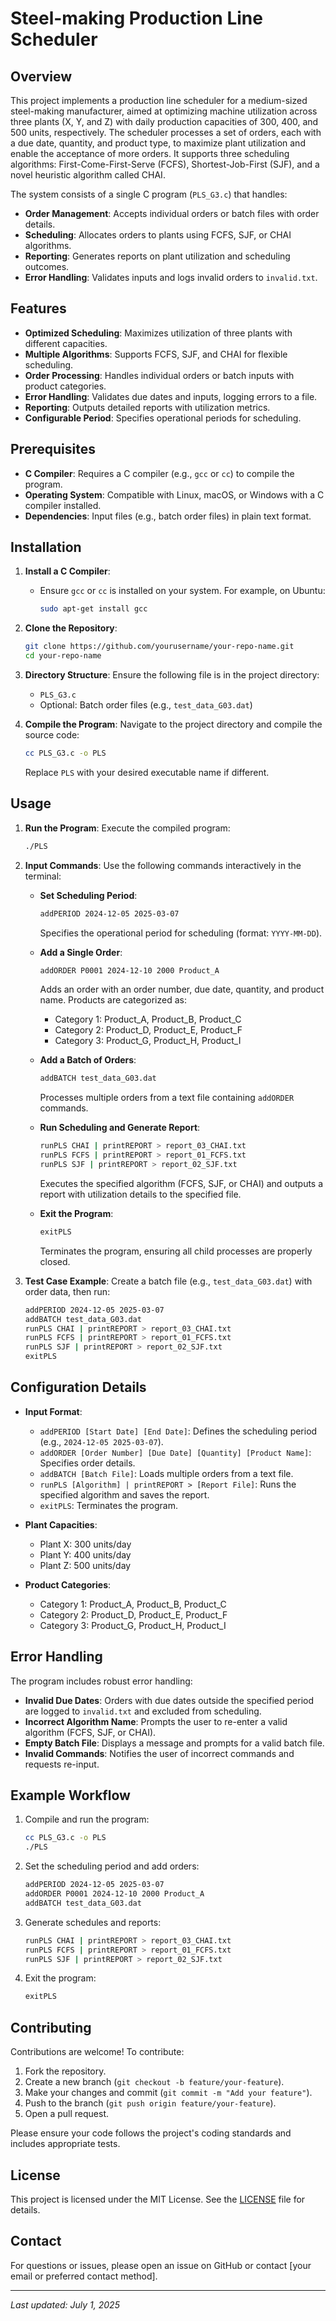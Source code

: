 # Steel-making Production Line Scheduler

## Overview

This project implements a production line scheduler for a medium-sized steel-making manufacturer, aimed at optimizing machine utilization across three plants (X, Y, and Z) with daily production capacities of 300, 400, and 500 units, respectively. The scheduler processes a set of orders, each with a due date, quantity, and product type, to maximize plant utilization and enable the acceptance of more orders. It supports three scheduling algorithms: First-Come-First-Serve (FCFS), Shortest-Job-First (SJF), and a novel heuristic algorithm called CHAI.

The system consists of a single C program (`PLS_G3.c`) that handles:
- **Order Management**: Accepts individual orders or batch files with order details.
- **Scheduling**: Allocates orders to plants using FCFS, SJF, or CHAI algorithms.
- **Reporting**: Generates reports on plant utilization and scheduling outcomes.
- **Error Handling**: Validates inputs and logs invalid orders to `invalid.txt`.

## Features

- **Optimized Scheduling**: Maximizes utilization of three plants with different capacities.
- **Multiple Algorithms**: Supports FCFS, SJF, and CHAI for flexible scheduling.
- **Order Processing**: Handles individual orders or batch inputs with product categories.
- **Error Handling**: Validates due dates and inputs, logging errors to a file.
- **Reporting**: Outputs detailed reports with utilization metrics.
- **Configurable Period**: Specifies operational periods for scheduling.

## Prerequisites

- **C Compiler**: Requires a C compiler (e.g., `gcc` or `cc`) to compile the program.
- **Operating System**: Compatible with Linux, macOS, or Windows with a C compiler installed.
- **Dependencies**: Input files (e.g., batch order files) in plain text format.

## Installation

1. **Install a C Compiler**:
   - Ensure `gcc` or `cc` is installed on your system. For example, on Ubuntu:
     ```bash
     sudo apt-get install gcc
     ```

2. **Clone the Repository**:
   ```bash
   git clone https://github.com/yourusername/your-repo-name.git
   cd your-repo-name
   ```

3. **Directory Structure**:
   Ensure the following file is in the project directory:
   - `PLS_G3.c`
   - Optional: Batch order files (e.g., `test_data_G03.dat`)

4. **Compile the Program**:
   Navigate to the project directory and compile the source code:
   ```bash
   cc PLS_G3.c -o PLS
   ```
   Replace `PLS` with your desired executable name if different.

## Usage

1. **Run the Program**:
   Execute the compiled program:
   ```bash
   ./PLS
   ```

2. **Input Commands**:
   Use the following commands interactively in the terminal:
   - **Set Scheduling Period**:
     ```bash
     addPERIOD 2024-12-05 2025-03-07
     ```
     Specifies the operational period for scheduling (format: `YYYY-MM-DD`).

   - **Add a Single Order**:
     ```bash
     addORDER P0001 2024-12-10 2000 Product_A
     ```
     Adds an order with an order number, due date, quantity, and product name. Products are categorized as:
     - Category 1: Product_A, Product_B, Product_C
     - Category 2: Product_D, Product_E, Product_F
     - Category 3: Product_G, Product_H, Product_I

   - **Add a Batch of Orders**:
     ```bash
     addBATCH test_data_G03.dat
     ```
     Processes multiple orders from a text file containing `addORDER` commands.

   - **Run Scheduling and Generate Report**:
     ```bash
     runPLS CHAI | printREPORT > report_03_CHAI.txt
     runPLS FCFS | printREPORT > report_01_FCFS.txt
     runPLS SJF | printREPORT > report_02_SJF.txt
     ```
     Executes the specified algorithm (FCFS, SJF, or CHAI) and outputs a report with utilization details to the specified file.

   - **Exit the Program**:
     ```bash
     exitPLS
     ```
     Terminates the program, ensuring all child processes are properly closed.

3. **Test Case Example**:
   Create a batch file (e.g., `test_data_G03.dat`) with order data, then run:
   ```bash
   addPERIOD 2024-12-05 2025-03-07
   addBATCH test_data_G03.dat
   runPLS CHAI | printREPORT > report_03_CHAI.txt
   runPLS FCFS | printREPORT > report_01_FCFS.txt
   runPLS SJF | printREPORT > report_02_SJF.txt
   exitPLS
   ```

## Configuration Details

- **Input Format**:
  - `addPERIOD [Start Date] [End Date]`: Defines the scheduling period (e.g., `2024-12-05 2025-03-07`).
  - `addORDER [Order Number] [Due Date] [Quantity] [Product Name]`: Specifies order details.
  - `addBATCH [Batch File]`: Loads multiple orders from a text file.
  - `runPLS [Algorithm] | printREPORT > [Report File]`: Runs the specified algorithm and saves the report.
  - `exitPLS`: Terminates the program.

- **Plant Capacities**:
  - Plant X: 300 units/day
  - Plant Y: 400 units/day
  - Plant Z: 500 units/day

- **Product Categories**:
  - Category 1: Product_A, Product_B, Product_C
  - Category 2: Product_D, Product_E, Product_F
  - Category 3: Product_G, Product_H, Product_I

## Error Handling

The program includes robust error handling:
- **Invalid Due Dates**: Orders with due dates outside the specified period are logged to `invalid.txt` and excluded from scheduling.
- **Incorrect Algorithm Name**: Prompts the user to re-enter a valid algorithm (FCFS, SJF, or CHAI).
- **Empty Batch File**: Displays a message and prompts for a valid batch file.
- **Invalid Commands**: Notifies the user of incorrect commands and requests re-input.

## Example Workflow

1. Compile and run the program:
   ```bash
   cc PLS_G3.c -o PLS
   ./PLS
   ```

2. Set the scheduling period and add orders:
   ```bash
   addPERIOD 2024-12-05 2025-03-07
   addORDER P0001 2024-12-10 2000 Product_A
   addBATCH test_data_G03.dat
   ```

3. Generate schedules and reports:
   ```bash
   runPLS CHAI | printREPORT > report_03_CHAI.txt
   runPLS FCFS | printREPORT > report_01_FCFS.txt
   runPLS SJF | printREPORT > report_02_SJF.txt
   ```

4. Exit the program:
   ```bash
   exitPLS
   ```

## Contributing

Contributions are welcome! To contribute:
1. Fork the repository.
2. Create a new branch (`git checkout -b feature/your-feature`).
3. Make your changes and commit (`git commit -m "Add your feature"`).
4. Push to the branch (`git push origin feature/your-feature`).
5. Open a pull request.

Please ensure your code follows the project's coding standards and includes appropriate tests.

## License

This project is licensed under the MIT License. See the [LICENSE](LICENSE) file for details.

## Contact

For questions or issues, please open an issue on GitHub or contact [your email or preferred contact method].

---

*Last updated: July 1, 2025*
